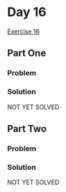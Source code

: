 # Day 16

[Exercise 16](https://adventofcode.com/2023/day/16)

## Part One

### Problem

### Solution

NOT YET SOLVED

## Part Two

### Problem

### Solution

NOT YET SOLVED
